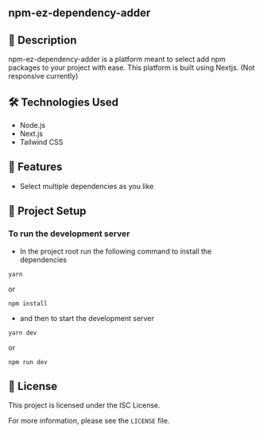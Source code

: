 ## npm-ez-dependency-adder


## 📝 Description

npm-ez-dependency-adder is a platform meant to select add npm packages to your project with ease. This platform is built using Nextjs. (Not responsive currently)

## 🛠️ Technologies Used

- Node.js
- Next.js
- Tailwind CSS

## 🚀 Features

- Select multiple dependencies as you like

## 🎁 Project Setup

### To run the development server

- In the project root run the following command to install the dependencies

```
yarn
```
or 
```
npm install
```

- and then to start the development server

``` 
yarn dev
```
or
```
npm run dev
```


## 📝 License

This project is licensed under the ISC License.

For more information, please see the `LICENSE` file.